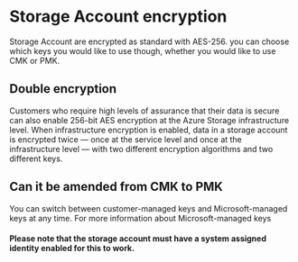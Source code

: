 # Storage Account encryption

Storage Account are encrypted as standard with AES-256. you can choose which keys you would like to use though, whether you would like to use CMK or PMK. 

## Double encryption

Customers who require high levels of assurance that their data is secure can also enable 256-bit AES encryption at the Azure Storage infrastructure level. When infrastructure encryption is enabled, data in a storage account is encrypted twice — once at the service level and once at the infrastructure level — with two different encryption algorithms and two different keys.

## Can it be amended from CMK to PMK

You can switch between customer-managed keys and Microsoft-managed keys at any time. For more information about Microsoft-managed keys

#### Please note that the storage account must have a system assigned identity enabled for this to work.